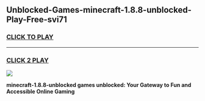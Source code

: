 
## Unblocked-Games-minecraft-1.8.8-unblocked-Play-Free-svi71
<h3>
<a href="https://premium76.site?title=minecraft-1.8.8-unblocked&ref=18A1">CLICK TO PLAY</a></h3>
<hr>

<h3>
<a href="https://premium76.site?title=minecraft-1.8.8-unblocked&ref=18A1">CLICK 2 PLAY</a>
  
</h3>

<a href="https://premium76.site?title=minecraft-1.8.8-unblocked&ref=18A1"><img src="https://clearcache.store/games.png"></a>


**minecraft-1.8.8-unblocked games unblocked: Your Gateway to Fun and Accessible Online Gaming**
